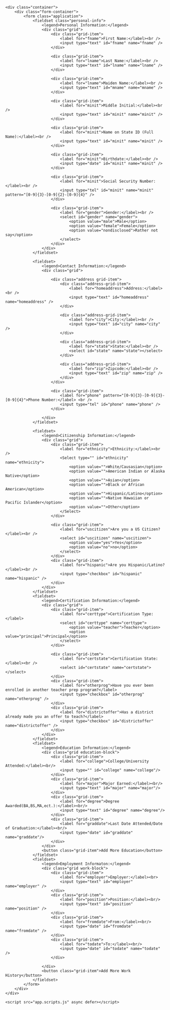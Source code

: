 <!DOCTYPE html>
<!--[if lt IE 7]>      <html class="no-js lt-ie9 lt-ie8 lt-ie7"> <![endif]-->
<!--[if IE 7]>         <html class="no-js lt-ie9 lt-ie8"> <![endif]-->
<!--[if IE 8]>         <html class="no-js lt-ie9"> <![endif]-->
<!--[if gt IE 8]><!-->
<html class="no-js">
<!--<![endif]-->

<head>
    <meta charset="utf-8" />
    <meta http-equiv="X-UA-Compatible" content="IE=edge" />
    <title></title>
    <meta name="description" content="" />
    <meta name="viewport" content="width=device-width, initial-scale=1" />
    <link rel="stylesheet" href="app.styles.css" />
</head>

<body>
    <!--[if lt IE 7]>
      <p class="browsehappy">
        You are using an <strong>outdated</strong> browser. Please
        <a href="#">upgrade your browser</a> to improve your experience.
      </p>
    <![endif]-->

    <div class="container">
        <div class="form-container">
            <form class="application">
                <fieldset class="personal-info">
                    <legend>Personal Information:</legend>
                    <div class="grid">
                        <div class="grid-item">
                            <label for="fname">First Name:</label><br />
                            <input type="text" id="fname" name="fname" />
                        </div>

                        <div class="grid-item">
                            <label for="lname">Last Name:</label><br />
                            <input type="text" id="lname" name="lname" />
                        </div>

                        <div class="grid-item">
                            <label for="lname">Maiden Name:</label><br />
                            <input type="text" id="mname" name="mname" />
                        </div>

                        <div class="grid-item">
                            <label for="minit">Middle Initial:</label><br />
                            <input type="text" id="minit" name="minit" />
                        </div>

                        <div class="grid-item">
                            <label for="minit">Name on State ID (Full Name):</label><br />
                            <input type="text" id="minit" name="minit" />
                        </div>

                        <div class="grid-item">
                            <label for="minit">Birthdate:</label><br />
                            <input type="date" id="minit" name="minit" />
                        </div>

                        <div class="grid-item">
                            <label for="minit">Social Security Number:</label><br />
                            <input type="tel" id="minit" name="minit" pattern="[0-9]{3}-[0-9]{2}-[0-9]{4}" />
                        </div>

                        <div class="grid-item">
                            <label for="gender">Gender:</label><br />
                            <select id="gender" name="gender">
                                <option value="male">Male</option>
                                <option value="female">Female</option>
                                <option value="nondisclosed">Rather not say</option>
                            </select>
                        </div>
                    </div>
                </fieldset>

                <fieldset>
                    <legend>Contact Information:</legend>
                    <div class="grid">

                        <div class="address grid-item">
                            <div class="address-grid-item">
                                <label for="homeaddress">Address:</label><br />
                                <input type="text" id="homeaddress" name="homeaddress" />
                            </div>

                            <div class="address-grid-item">
                                <label for="city">City:</label><br />
                                <input type="text" id="city" name="city" />
                            </div>

                            <div class="address-grid-item">
                                <label for="state">State:</label><br />
                                <select id="state" name="state"></select>
                            </div>

                            <div class="address-grid-item">
                                <label for="zip">Zipcode:</label><br />
                                <input type="text" id="zip" name="zip" />
                            </div>
                        </div>

                        <div class="grid-item">
                            <label for="phone" pattern="[0-9]{3}-[0-9]{3}-[0-9]{4}">Phone Number:</label> <br />
                            <input type="tel" id="phone" name="phone" />
                        </div>

                    </div>
                </fieldset>

                <fieldset>
                    <legend>Citizenship Information:</legend>
                    <div class="grid">
                        <div class="grid-item">
                            <label for="ethnicity">Ethnicity:</label><br />
                            <Select type="" id="ethnicity" name="ethnicity">
                                <option value="">White/Causasian</option>
                                <option value="">American Indian or Alaska Native</option>
                                <option value="">Asian</option>
                                <option value="">Black or African American</option>
                                <option value="">Hispanic/Latino</option>
                                <option value="">Native Hawaiian or Pacific Islander</option>
                                <option value="">Other</option>
                            </Select>
                        </div>

                        <div class="grid-item">
                            <label for="uscitizen">Are you a US Citizen?</label><br />
                            <select id="uscitizen" name="uscitizen">
                                <option value="yes">Yes</option>
                                <option value="no">no</option>
                            </select>
                        </div>
                        <div class="grid-item">
                            <label for="hispanic">Are you Hispanic/Latino?</label><br />
                            <input type="checkbox" id="hispanic" name="hispanic" />
                        </div>
                    </div>
                </fieldset>
                <fieldset>
                    <legend>Certification Information:</legend>
                    <div class="grid">
                        <div class="grid-item">
                            <label for="certtype">Certification Type:</label>
                            <select id="certtype" name="certtype">
                                <option value="teacher">Teacher</option>
                                <option value="principal">Principal</option>
                            </select>
                        </div>

                        <div class="grid-item">
                            <label for="certstate">Certification State:</label><br />
                            <select id="certstate" name="certstate"></select>
                        </div>
                        <div class="grid-item">
                            <label for="otherprog">Have you ever been enrolled in another teacher prep program?</label>
                            <input type="checkbox" id="otherprog" name="otherprog" />
                        </div>
                        <div class="grid-item">
                            <label for="districtoffer">Has a district already made you an offer to teach?</label>
                            <input type="checkbox" id="districtoffer" name="districtoffer" />
                        </div>
                    </div>
                </fieldset>
                <fieldset>
                    <legend>Education Information:</legend>
                    <div class="grid education-block">
                        <div class="grid-item">
                            <label for="college">College/University Attended:</label><br/>
                            <input type="" id="college" name="college"/>
                        </div>
                        <div class="grid-item">
                            <label for="major">Major Earned:</label><br/>
                            <input type="text" id="major" name="major"/>
                        </div>
                        <div class="grid-item">
                            <label for="degree">Degree Awarded(BA,BS,MA,ect.):</label><br/>
                            <input type="text" id="degree" name="degree"/>
                        </div>
                        <div class="grid-item">
                            <label for="graddate">Last Date Attended/Date of Graduation:</label><br/>
                            <input type="date" id="graddate" name="graddate"/>
                        </div>
                    </div>
                    <button class="grid-item">Add More Education</button>
                </fieldset>
                <fieldset>
                    <legend>Employment Informaton:</legend>
                    <div class="grid work-block">
                        <div class="grid-item">
                            <label for="employer">Employer:</label><br>
                            <input type="text" id="employer" name="employer" />
                        </div>
                        <div class="grid-item">
                            <label for="position">Position:</label><br/>
                            <input type="text" id="position" name="position" />
                        </div>
                        <div class="grid-item">
                            <label for="fromdate">From:</label><br/>
                            <input type="date" id="fromdate" name="fromdate" />
                        </div>
                        <div class="grid-item">
                            <label for="todate">To:</label><br/>
                            <input type="date" id="todate" name="todate" />
                        </div>

                    </div>
                    <button class="grid-item">Add More Work History</button>
                </fieldset>
            </form>
        </div>
    </div>

    <script src="app.scripts.js" async defer></script>
</body>

</html>